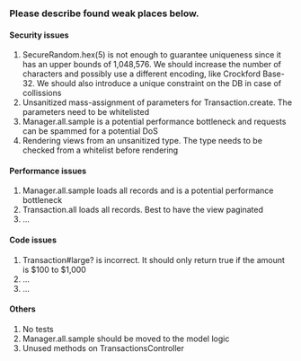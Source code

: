 ### Please describe found weak places below.

#### Security issues

1. SecureRandom.hex(5) is not enough to guarantee uniqueness since it has an upper bounds of 1,048,576. We should increase the number of characters and possibly use a different encoding, like Crockford Base-32. We should also introduce a unique constraint on the DB in case of collissions
2. Unsanitized mass-assignment of parameters for Transaction.create. The parameters need to be whitelisted
3. Manager.all.sample is a potential performance bottleneck and requests can be spammed for a potential DoS
4. Rendering views from an unsanitized type. The type needs to be checked from a whitelist before rendering

#### Performance issues

1. Manager.all.sample loads all records and is a potential performance bottleneck
2. Transaction.all loads all records. Best to have the view paginated
3. ...

#### Code issues

1. Transaction#large? is incorrect. It should only return true if the amount is $100 to $1,000
2. ...
3. ...

#### Others

1. No tests
2. Manager.all.sample should be moved to the model logic
3. Unused methods on TransactionsController
